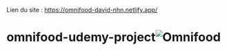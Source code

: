 Lien du site : https://omnifood-david-nhn.netlify.app/

# omnifood-udemy-project![Omnifood](https://user-images.githubusercontent.com/34092600/151663216-06672a98-b24c-4d1e-92a9-5b11e9cca2a2.png)
